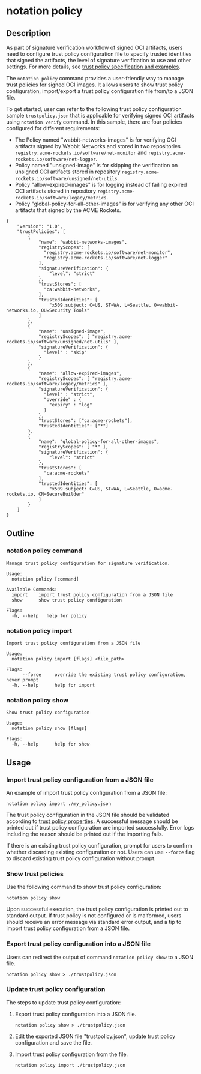 # notation policy

## Description

As part of signature verification workflow of signed OCI artifacts, users need to configure trust policy configuration file to specify trusted identities that signed the artifacts, the level of signature verification to use and other settings. For more details, see [trust policy specification and examples](https://github.com/notaryproject/specifications/blob/v1.1.0/specs/trust-store-trust-policy.md#trust-policy).

The `notation policy` command provides a user-friendly way to manage trust policies for signed OCI images. It allows users to show trust policy configuration, import/export a trust policy configuration file from/to a JSON file.

To get started, user can refer to the following trust policy configuration sample `trustpolicy.json` that is applicable for verifying signed OCI artifacts using `notation verify` command. In this sample, there are four policies configured for different requirements:

- The Policy named "wabbit-networks-images" is for verifying OCI artifacts signed by Wabbit Networks and stored in two repositories `registry.acme-rockets.io/software/net-monitor` and `registry.acme-rockets.io/software/net-logger`.
- Policy named "unsigned-image" is for skipping the verification on unsigned OCI artifacts stored in repository `registry.acme-rockets.io/software/unsigned/net-utils`.
- Policy "allow-expired-images" is for logging instead of failing expired OCI artifacts stored in repository `registry.acme-rockets.io/software/legacy/metrics`.
- Policy "global-policy-for-all-other-images" is for verifying any other OCI artifacts that signed by the ACME Rockets.

```jsonc
{
    "version": "1.0",
    "trustPolicies": [
        {
            "name": "wabbit-networks-images",
            "registryScopes": [ 
              "registry.acme-rockets.io/software/net-monitor",
              "registry.acme-rockets.io/software/net-logger" 
            ],
            "signatureVerification": {
                "level": "strict"
            },
            "trustStores": [ 
              "ca:wabbit-networks",
            ],
            "trustedIdentities": [
                "x509.subject: C=US, ST=WA, L=Seattle, O=wabbit-networks.io, OU=Security Tools"
            ]
        },
        {
            "name": "unsigned-image",
            "registryScopes": [ "registry.acme-rockets.io/software/unsigned/net-utils" ],
            "signatureVerification": {
              "level" : "skip" 
            }
        },
        {
            "name": "allow-expired-images",
            "registryScopes": [ "registry.acme-rockets.io/software/legacy/metrics" ],
            "signatureVerification": {
              "level" : "strict",
              "override" : {
                "expiry" : "log"
              }
            },
            "trustStores": ["ca:acme-rockets"],
            "trustedIdentities": ["*"]
        },
        {
            "name": "global-policy-for-all-other-images",
            "registryScopes": [ "*" ],       
            "signatureVerification": {                                
                "level": "strict"
            },
            "trustStores": [ 
              "ca:acme-rockets"
            ],                  
            "trustedIdentities": [                                    
                "x509.subject: C=US, ST=WA, L=Seattle, O=acme-rockets.io, CN=SecureBuilder"
            ]
        }
    ]
}
```

## Outline

### notation policy command

```text
Manage trust policy configuration for signature verification.

Usage:
  notation policy [command]

Available Commands:
  import    import trust policy configuration from a JSON file
  show      show trust policy configuration

Flags:
  -h, --help   help for policy
```

### notation policy import

```text
Import trust policy configuration from a JSON file

Usage:
  notation policy import [flags] <file_path>

Flags:
      --force     override the existing trust policy configuration, never prompt
  -h, --help      help for import
```

### notation policy show

```text
Show trust policy configuration

Usage:
  notation policy show [flags]

Flags:
  -h, --help      help for show
```

## Usage

### Import trust policy configuration from a JSON file

An example of import trust policy configuration from a JSON file:

```shell  
notation policy import ./my_policy.json
```

The trust policy configuration in the JSON file should be validated according to [trust policy properties](https://github.com/notaryproject/specifications/blob/v1.1.0/specs/trust-store-trust-policy.md#trust-policy-properties). A successful message should be printed out if trust policy configuration are imported successfully. Error logs including the reason should be printed out if the importing fails.

If there is an existing trust policy configuration, prompt for users to confirm whether discarding existing configuration or not. Users can use `--force` flag to discard existing trust policy configuration without prompt.

### Show trust policies

Use the following command to show trust policy configuration:

```shell
notation policy show
```

Upon successful execution, the trust policy configuration is printed out to standard output. If trust policy is not configured or is malformed, users should receive an error message via standard error output, and a tip to import trust policy configuration from a JSON file.

### Export trust policy configuration into a JSON file

Users can redirect the output of command `notation policy show` to a JSON file.

```shell
notation policy show > ./trustpolicy.json
```

### Update trust policy configuration

The steps to update trust policy configuration:

1. Export trust policy configuration into a JSON file.

   ```shell
   notation policy show > ./trustpolicy.json
   ```

2. Edit the exported JSON file "trustpolicy.json", update trust policy configuration and save the file.
3. Import trust policy configuration from the file.

   ```shell
   notation policy import ./trustpolicy.json
   ```
